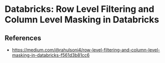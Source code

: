 # Databricks: Row Level Filtering and Column Level Masking in Databricks

## References

* https://medium.com/@rahulsoni4/row-level-filtering-and-column-level-masking-in-databricks-f561d3b81cc6
